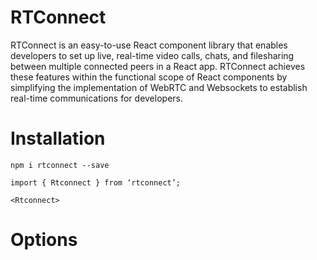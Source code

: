 # RTConnect

RTConnect is an easy-to-use React component library that enables developers to set up live, real-time video calls, chats, and filesharing between multiple connected peers in a React app. RTConnect achieves these features within the functional scope of React components by simplifying the implementation of WebRTC and Websockets to establish real-time communications for developers.

# Installation

`npm i rtconnect --save`
```
import { Rtconnect } from ‘rtconnect’;

<Rtconnect>

```

# Options


